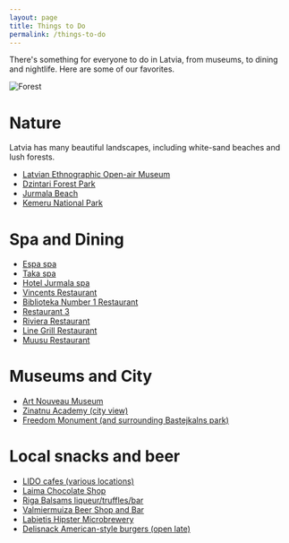 ```yaml
---
layout: page
title: Things to Do
permalink: /things-to-do
---
```


There's something for everyone to do in Latvia, from museums, to dining and
nightlife.  Here are some of our favorites.

![Forest](../images/lovestory-2.JPG)


# Nature

Latvia has many beautiful landscapes, including white-sand beaches and lush
forests.

* [Latvian Ethnographic Open-air Museum](http://brivdabasmuzejs.lv/en/)
* [Dzintari Forest Park](http://www.latvia.travel/en/sight/dzintari-forest-park)
* [Jurmala Beach](http://www.latvia.travel/en/city/jurmala-8)
* [Kemeru National Park](http://www.kemerunacionalaisparks.lv/?r=26)


# Spa and Dining

* [Espa spa](http://www.espariga.lv/en/)
* [Taka spa](http://www.takaspa.lv/en/)
* [Hotel Jurmala spa](http://www.hoteljurmala.com/en)
* [Vincents Restaurant](https://goo.gl/maps/VjiDtxSYoqF2)
* [Biblioteka Number 1 Restaurant](https://goo.gl/maps/quo1AmD4vDB2)
* [Restaurant 3](https://goo.gl/maps/RAhiW8QvDJs)
* [Riviera Restaurant](https://goo.gl/maps/hX9WG89xPdm)
* [Line Grill Restaurant](https://goo.gl/maps/Zq3jK3QCzdA2)
* [Muusu Restaurant](https://goo.gl/maps/ZQjPGS87p162)


# Museums and City

* [Art Nouveau Museum](https://goo.gl/maps/SfmZWBZFrEG2)
* [Zinatnu Academy (city view)](https://goo.gl/maps/eVu68VhNmDp)
* [Freedom Monument (and surrounding Bastejkalns park)](https://goo.gl/maps/uFsRohGGxjk)


# Local snacks and beer

* [LIDO cafes (various locations)](https://goo.gl/maps/YZiPJvTvPLn)
* [Laima Chocolate Shop](https://goo.gl/maps/q7WpmhmXWv72)
* [Riga Balsams liqueur/truffles/bar](http://www.blackmagic.lv/en/balzams)
* [Valmiermuiza Beer Shop and Bar](https://goo.gl/maps/7PwgbxNFq3k)
* [Labietis Hipster Microbrewery](https://goo.gl/maps/MtnQ49LEN8G2)
* [Delisnack American-style burgers (open late)](https://goo.gl/maps/TNb6L2XFnc82)
